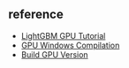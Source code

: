 ## reference

- [LightGBM GPU Tutorial](https://lightgbm.readthedocs.io/en/latest/GPU-Tutorial.html)
- [GPU Windows Compilation](https://lightgbm.readthedocs.io/en/latest/GPU-Windows.html)
- [Build GPU Version](https://lightgbm.readthedocs.io/en/latest/Installation-Guide.html#build-gpu-version)
